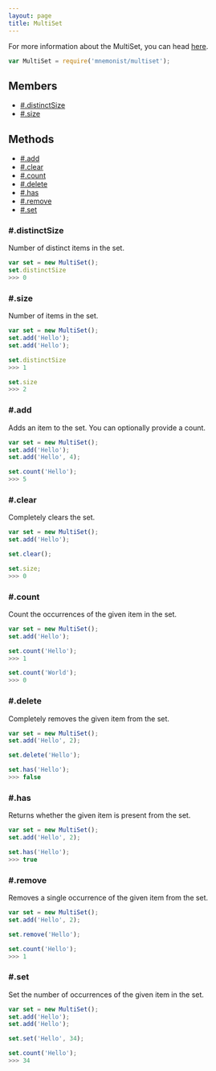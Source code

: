 ```yaml
---
layout: page
title: MultiSet
---
```

For more information about the MultiSet, you can head [here](https://en.wikipedia.org/wiki/Multiset).

```js
var MultiSet = require('mnemonist/multiset');
```

## Members

* [#.distinctSize](#distinctSize)
* [#.size](#size)

## Methods

* [#.add](#add)
* [#.clear](#clear)
* [#.count](#count)
* [#.delete](#delete)
* [#.has](#has)
* [#.remove](#remove)
* [#.set](#set)

### #.distinctSize

Number of distinct items in the set.

```js
var set = new MultiSet();
set.distinctSize
>>> 0
```

### #.size

Number of items in the set.

```js
var set = new MultiSet();
set.add('Hello');
set.add('Hello');

set.distinctSize
>>> 1

set.size
>>> 2
```

### #.add

Adds an item to the set. You can optionally provide a count.

```js
var set = new MultiSet();
set.add('Hello');
set.add('Hello', 4);

set.count('Hello');
>>> 5
```

### #.clear

Completely clears the set.

```js
var set = new MultiSet();
set.add('Hello');

set.clear();

set.size;
>>> 0
```

### #.count

Count the occurrences of the given item in the set.

```js
var set = new MultiSet();
set.add('Hello');

set.count('Hello');
>>> 1

set.count('World');
>>> 0
```

### #.delete

Completely removes the given item from the set.

```js
var set = new MultiSet();
set.add('Hello', 2);

set.delete('Hello');

set.has('Hello');
>>> false
```

### #.has

Returns whether the given item is present from the set.

```js
var set = new MultiSet();
set.add('Hello', 2);

set.has('Hello');
>>> true
```

### #.remove

Removes a single occurrence of the given item from the set.

```js
var set = new MultiSet();
set.add('Hello', 2);

set.remove('Hello');

set.count('Hello');
>>> 1
```

### #.set

Set the number of occurrences of the given item in the set.

```js
var set = new MultiSet();
set.add('Hello');
set.add('Hello');

set.set('Hello', 34);

set.count('Hello');
>>> 34
```
